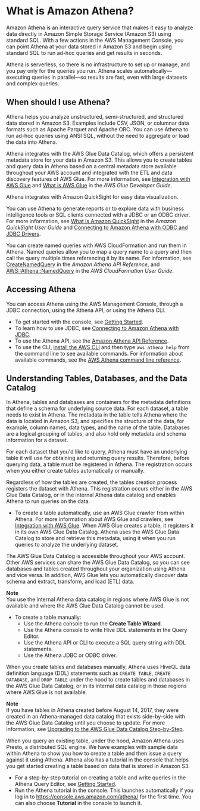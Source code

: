 # What is Amazon Athena?<a name="what-is"></a>

Amazon Athena is an interactive query service that makes it easy to analyze data directly in Amazon Simple Storage Service \(Amazon S3\) using standard SQL\. With a few actions in the AWS Management Console, you can point Athena at your data stored in Amazon S3 and begin using standard SQL to run ad\-hoc queries and get results in seconds\.

Athena is serverless, so there is no infrastructure to set up or manage, and you pay only for the queries you run\. Athena scales automatically—executing queries in parallel—so results are fast, even with large datasets and complex queries\.

## When should I use Athena?<a name="when-should-i-use-ate"></a>

Athena helps you analyze unstructured, semi\-structured, and structured data stored in Amazon S3\. Examples include CSV, JSON, or columnar data formats such as Apache Parquet and Apache ORC\. You can use Athena to run ad\-hoc queries using ANSI SQL, without the need to aggregate or load the data into Athena\.

Athena integrates with the AWS Glue Data Catalog, which offers a persistent metadata store for your data in Amazon S3\. This allows you to create tables and query data in Athena based on a central metadata store available throughout your AWS account and integrated with the ETL and data discovery features of AWS Glue\. For more information, see [Integration with AWS Glue](glue-athena.md) and [What is AWS Glue](http://docs.aws.amazon.com/glue/latest/dg/what-is-glue.html) in the *AWS Glue Developer Guide*\.

Athena integrates with Amazon QuickSight for easy data visualization\.

You can use Athena to generate reports or to explore data with business intelligence tools or SQL clients connected with a JDBC or an ODBC driver\. For more information, see [What is Amazon QuickSight](http://docs.aws.amazon.com/quicksight/latest/user/welcome.html) in the *Amazon QuickSight User Guide* and [Connecting to Amazon Athena with ODBC and JDBC Drivers](athena-bi-tools-jdbc-odbc.md)\.

You can create named queries with AWS CloudFormation and run them in Athena\. Named queries allow you to map a query name to a query and then call the query multiple times referencing it by its name\. For information, see [CreateNamedQuery](http://docs.aws.amazon.com/athena/latest/APIReference/API_CreateNamedQuery.html) in the *Amazon Athena API Reference*, and [AWS::Athena::NamedQuery](http://docs.aws.amazon.com/AWSCloudFormation/latest/UserGuide/aws-resource-athena-namedquery.html) in the *AWS CloudFormation User Guide*\.

## Accessing Athena<a name="accessing-ate"></a>

You can access Athena using the AWS Management Console, through a JDBC connection, using the Athena API, or using the Athena CLI\.
+ To get started with the console, see [Getting Started](getting-started.md)\.
+ To learn how to use JDBC, see [Connecting to Amazon Athena with JDBC](connect-with-jdbc.md)\.
+ To use the Athena API, see the [Amazon Athena API Reference](http://docs.aws.amazon.com/athena/latest/APIReference/Welcome.html)\.
+ To use the CLI, [install the AWS CLI](http://docs.aws.amazon.com/cli/latest/userguide/installing.html) and then type `aws athena help` from the command line to see available commands\. For information about available commands, see the [AWS Athena command line reference](http://docs.aws.amazon.com/cli/latest/reference/athena/)\.

## Understanding Tables, Databases, and the Data Catalog<a name="understanding-tables-databases-and-the-data-catalog"></a>

In Athena, tables and databases are containers for the metadata definitions that define a schema for underlying source data\. For each dataset, a table needs to exist in Athena\. The metadata in the table tells Athena where the data is located in Amazon S3, and specifies the structure of the data, for example, column names, data types, and the name of the table\. Databases are a logical grouping of tables, and also hold only metadata and schema information for a dataset\.

For each dataset that you'd like to query, Athena must have an underlying table it will use for obtaining and returning query results\. Therefore, before querying data, a table must be registered in Athena\. The registration occurs when you either create tables automatically or manually\.

Regardless of how the tables are created, the tables creation process registers the dataset with Athena\. This registration occurs either in the AWS Glue Data Catalog, or in the internal Athena data catalog and enables Athena to run queries on the data\.
+ To create a table automatically, use an AWS Glue crawler from within Athena\. For more information about AWS Glue and crawlers, see [Integration with AWS Glue](glue-athena.md)\. When AWS Glue creates a table, it registers it in its own AWS Glue Data Catalog\. Athena uses the AWS Glue Data Catalog to store and retrieve this metadata, using it when you run queries to analyze the underlying dataset\.

The AWS Glue Data Catalog is accessible throughout your AWS account\. Other AWS services can share the AWS Glue Data Catalog, so you can see databases and tables created throughout your organization using Athena and vice versa\. In addition, AWS Glue lets you automatically discover data schema and extract, transform, and load \(ETL\) data\.

**Note**  
You use the internal Athena data catalog in regions where AWS Glue is not available and where the AWS Glue Data Catalog cannot be used\.
+ To create a table manually:
  + Use the Athena console to run the **Create Table Wizard**\.
  + Use the Athena console to write Hive DDL statements in the Query Editor\.
  + Use the Athena API or CLI to execute a SQL query string with DDL statements\.
  + Use the Athena JDBC or ODBC driver\.

When you create tables and databases manually, Athena uses HiveQL data definition language \(DDL\) statements such as `CREATE TABLE`, `CREATE DATABASE`, and `DROP TABLE` under the hood to create tables and databases in the AWS Glue Data Catalog, or in its internal data catalog in those regions where AWS Glue is not available\.

**Note**  
If you have tables in Athena created before August 14, 2017, they were created in an Athena\-managed data catalog that exists side\-by\-side with the AWS Glue Data Catalog until you choose to update\. For more information, see [Upgrading to the AWS Glue Data Catalog Step\-by\-Step](glue-upgrade.md)\.

When you query an existing table, under the hood, Amazon Athena uses Presto, a distributed SQL engine\. We have examples with sample data within Athena to show you how to create a table and then issue a query against it using Athena\. Athena also has a tutorial in the console that helps you get started creating a table based on data that is stored in Amazon S3\.
+ For a step\-by\-step tutorial on creating a table and write queries in the Athena Query Editor, see [Getting Started](getting-started.md)\.
+ Run the Athena tutorial in the console\. This launches automatically if you log in to [https://console\.aws\.amazon\.com/athena/](https://console.aws.amazon.com/athena/home) for the first time\. You can also choose **Tutorial** in the console to launch it\.